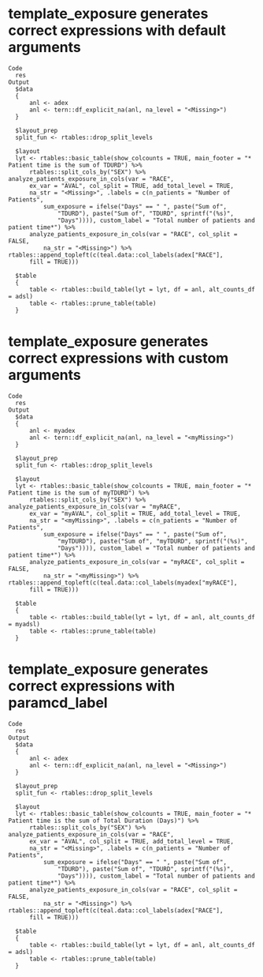 # template_exposure generates correct expressions with default arguments

    Code
      res
    Output
      $data
      {
          anl <- adex
          anl <- tern::df_explicit_na(anl, na_level = "<Missing>")
      }
      
      $layout_prep
      split_fun <- rtables::drop_split_levels
      
      $layout
      lyt <- rtables::basic_table(show_colcounts = TRUE, main_footer = "* Patient time is the sum of TDURD") %>% 
          rtables::split_cols_by("SEX") %>% analyze_patients_exposure_in_cols(var = "RACE", 
          ex_var = "AVAL", col_split = TRUE, add_total_level = TRUE, 
          na_str = "<Missing>", .labels = c(n_patients = "Number of Patients", 
              sum_exposure = ifelse("Days" == " ", paste("Sum of", 
                  "TDURD"), paste("Sum of", "TDURD", sprintf("(%s)", 
                  "Days")))), custom_label = "Total number of patients and patient time*") %>% 
          analyze_patients_exposure_in_cols(var = "RACE", col_split = FALSE, 
              na_str = "<Missing>") %>% rtables::append_topleft(c(teal.data::col_labels(adex["RACE"], 
          fill = TRUE)))
      
      $table
      {
          table <- rtables::build_table(lyt = lyt, df = anl, alt_counts_df = adsl)
          table <- rtables::prune_table(table)
      }
      

# template_exposure generates correct expressions with custom arguments

    Code
      res
    Output
      $data
      {
          anl <- myadex
          anl <- tern::df_explicit_na(anl, na_level = "<myMissing>")
      }
      
      $layout_prep
      split_fun <- rtables::drop_split_levels
      
      $layout
      lyt <- rtables::basic_table(show_colcounts = TRUE, main_footer = "* Patient time is the sum of myTDURD") %>% 
          rtables::split_cols_by("SEX") %>% analyze_patients_exposure_in_cols(var = "myRACE", 
          ex_var = "myAVAL", col_split = TRUE, add_total_level = TRUE, 
          na_str = "<myMissing>", .labels = c(n_patients = "Number of Patients", 
              sum_exposure = ifelse("Days" == " ", paste("Sum of", 
                  "myTDURD"), paste("Sum of", "myTDURD", sprintf("(%s)", 
                  "Days")))), custom_label = "Total number of patients and patient time*") %>% 
          analyze_patients_exposure_in_cols(var = "myRACE", col_split = FALSE, 
              na_str = "<myMissing>") %>% rtables::append_topleft(c(teal.data::col_labels(myadex["myRACE"], 
          fill = TRUE)))
      
      $table
      {
          table <- rtables::build_table(lyt = lyt, df = anl, alt_counts_df = myadsl)
          table <- rtables::prune_table(table)
      }
      

# template_exposure generates correct expressions with paramcd_label

    Code
      res
    Output
      $data
      {
          anl <- adex
          anl <- tern::df_explicit_na(anl, na_level = "<Missing>")
      }
      
      $layout_prep
      split_fun <- rtables::drop_split_levels
      
      $layout
      lyt <- rtables::basic_table(show_colcounts = TRUE, main_footer = "* Patient time is the sum of Total Duration (Days)") %>% 
          rtables::split_cols_by("SEX") %>% analyze_patients_exposure_in_cols(var = "RACE", 
          ex_var = "AVAL", col_split = TRUE, add_total_level = TRUE, 
          na_str = "<Missing>", .labels = c(n_patients = "Number of Patients", 
              sum_exposure = ifelse("Days" == " ", paste("Sum of", 
                  "TDURD"), paste("Sum of", "TDURD", sprintf("(%s)", 
                  "Days")))), custom_label = "Total number of patients and patient time*") %>% 
          analyze_patients_exposure_in_cols(var = "RACE", col_split = FALSE, 
              na_str = "<Missing>") %>% rtables::append_topleft(c(teal.data::col_labels(adex["RACE"], 
          fill = TRUE)))
      
      $table
      {
          table <- rtables::build_table(lyt = lyt, df = anl, alt_counts_df = adsl)
          table <- rtables::prune_table(table)
      }
      

